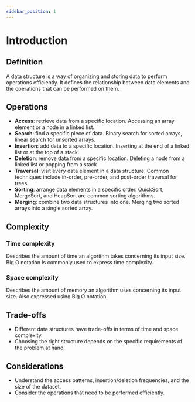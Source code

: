 ```yaml
---
sidebar_position: 1
---
```


# Introduction

## Definition

A data structure is a way of organizing and storing data to perform operations efficiently.
It defines the relationship between data elements and the operations that can be performed on them.

## Operations

- **Access**: retrieve data from a specific location. Accessing an array element or a node in a linked list.
- **Search**: find a specific piece of data. Binary search for sorted arrays, linear search for unsorted arrays.
- **Insertion**: add data to a specific location. Inserting at the end of a linked list or at the top of a stack.
- **Deletion**: remove data from a specific location. Deleting a node from a linked list or popping from a stack.
- **Traversal**: visit every data element in a data structure. Common techniques include in-order, pre-order, and post-order traversal for trees.
- **Sorting**: arrange data elements in a specific order. QuickSort, MergeSort, and HeapSort are common sorting algorithms.
- **Merging**: combine two data structures into one. Merging two sorted arrays into a single sorted array.

## Complexity

### Time complexity

Describes the amount of time an algorithm takes concerning its input size.
Big O notation is commonly used to express time complexity.

### Space complexity

Describes the amount of memory an algorithm uses concerning its input size.
Also expressed using Big O notation.

## Trade-offs

- Different data structures have trade-offs in terms of time and space complexity.
- Choosing the right structure depends on the specific requirements of the problem at hand.

## Considerations

- Understand the access patterns, insertion/deletion frequencies, and the size of the dataset.
- Consider the operations that need to be performed efficiently.

